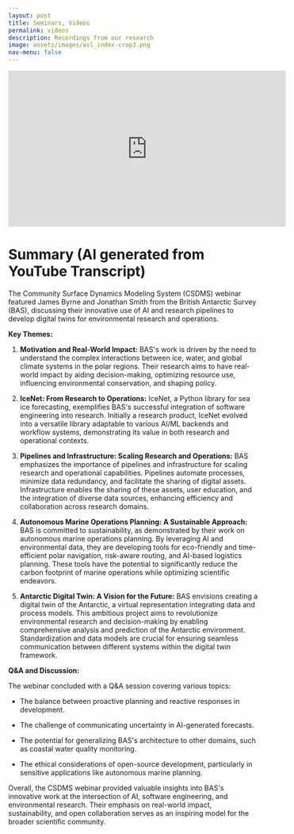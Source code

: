 ```yaml
---
layout: post
title: Seminars, Videos
permalink: videos
description: Recordings from our research
image: assets/images/asl_index-crop3.png
nav-menu: false
---
```


<iframe width="560" height="315" src="https://www.youtube.com/embed/mIv3BvHn9LM?si=S8FR9IqRsYKz1m4k" title="YouTube video player" frameborder="0" allow="accelerometer; autoplay; clipboard-write; encrypted-media; gyroscope; picture-in-picture; web-share" referrerpolicy="strict-origin-when-cross-origin" allowfullscreen></iframe>

# Summary (AI generated from YouTube Transcript)

The Community Surface Dynamics Modeling System (CSDMS) webinar featured James Byrne and Jonathan Smith from the British Antarctic Survey (BAS), discussing their innovative use of AI and research pipelines to develop digital twins for environmental research and operations.

**Key Themes:**

1.  **Motivation and Real-World Impact:** BAS's work is driven by the need to understand the complex interactions between ice, water, and global climate systems in the polar regions. Their research aims to have real-world impact by aiding decision-making, optimizing resource use, influencing environmental conservation, and shaping policy.
    
2.  **IceNet: From Research to Operations:** IceNet, a Python library for sea ice forecasting, exemplifies BAS's successful integration of software engineering into research. Initially a research product, IceNet evolved into a versatile library adaptable to various AI/ML backends and workflow systems, demonstrating its value in both research and operational contexts.
    
3.  **Pipelines and Infrastructure: Scaling Research and Operations:** BAS emphasizes the importance of pipelines and infrastructure for scaling research and operational capabilities. Pipelines automate processes, minimize data redundancy, and facilitate the sharing of digital assets. Infrastructure enables the sharing of these assets, user education, and the integration of diverse data sources, enhancing efficiency and collaboration across research domains.
    
4.  **Autonomous Marine Operations Planning: A Sustainable Approach:** BAS is committed to sustainability, as demonstrated by their work on autonomous marine operations planning. By leveraging AI and environmental data, they are developing tools for eco-friendly and time-efficient polar navigation, risk-aware routing, and AI-based logistics planning. These tools have the potential to significantly reduce the carbon footprint of marine operations while optimizing scientific endeavors.
    
5.  **Antarctic Digital Twin: A Vision for the Future:** BAS envisions creating a digital twin of the Antarctic, a virtual representation integrating data and process models. This ambitious project aims to revolutionize environmental research and decision-making by enabling comprehensive analysis and prediction of the Antarctic environment. Standardization and data models are crucial for ensuring seamless communication between different systems within the digital twin framework.
    
**Q&A and Discussion:**

The webinar concluded with a Q&A session covering various topics:

*   The balance between proactive planning and reactive responses in development.
    
*   The challenge of communicating uncertainty in AI-generated forecasts.
    
*   The potential for generalizing BAS's architecture to other domains, such as coastal water quality monitoring.
    
*   The ethical considerations of open-source development, particularly in sensitive applications like autonomous marine planning.

Overall, the CSDMS webinar provided valuable insights into BAS's innovative work at the intersection of AI, software engineering, and environmental research. Their emphasis on real-world impact, sustainability, and open collaboration serves as an inspiring model for the broader scientific community.